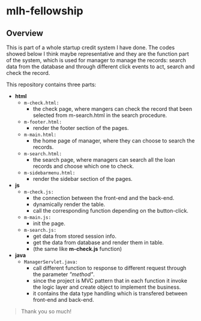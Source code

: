 # mlh-fellowship

## Overview 
This is part of a whole startup credit system I have done. The codes showed below I think maybe representative and they are the function part of the system, which is used for manager to manage the records: search data from the database and through different click events to act, search and check the record. 

  This repository contains three parts:
- **html**
   - `m-check.html:`
      - the check page, where mangers can check the record that been selected from m-search.html in the search procedure.
   - `m-footer.html:`
      - render the footer section of the pages.
   - `m-main.html:` 
      - the home page of manager, where they can choose to search the records.
   - `m-search.html:`
      - the search page, where managers can search all the loan records and choose which one to check.
   - `m-sidebarmenu.html:`
      - render the sidebar section of the pages. 
- **js**
   - `m-check.js:`
     - the connection between the front-end and the back-end.
     - dynamically render the table.
     - call the corresponding function depending on the button-click.
   - `m-main.js:`
     - init the page.
   - `m-search.js:`
     - get data from stored session info.
     - get the data from database and render them in table.
     - (the same like **m-check.js** function)
- **java**
   - `ManagerServlet.java:`
     - call different function to response to different request through the parameter *"method"*.
     - since the project is MVC pattern that in each function it invoke the logic layer and create object to implement the business.
     - it contains the data type handling which is transfered between front-end and back-end.
     

> Thank you so much!
      


